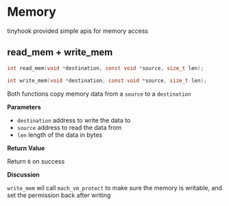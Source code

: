 # Memory

tinyhook provided simple apis for memory access

## read_mem + write_mem

```c
int read_mem(void *destination, const void *source, size_t len);

int write_mem(void *destination, const void *source, size_t len);
```

Both functions copy memory data from a `source` to a `destination`

**Parameters**
 - `destination` address to write the data to
 - `source` address to read the data from
 - `len` length of the data in bytes

**Return Value**

Return `0` on success

**Discussion**

`write_mem` wil call `mach_vm_protect` to make sure the memory is writable, and set the permission back after writing

